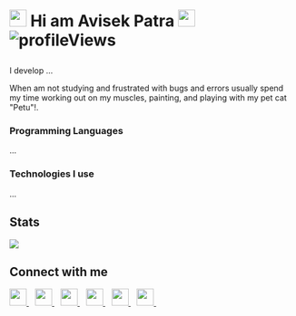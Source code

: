 # <p> <img src="https://i.imgur.com/lsizgGl.gif" width="30px"> Hi am Avisek Patra <img src="https://emojis.slackmojis.com/emojis/images/1531849430/4246/blob-sunglasses.gif?1531849430" width="30"/> <img src="https://komarev.com/ghpvc/?username=avisekpatra&label=Profile Views&color=blue&style=plastic" alt="profileViews" /> </p>
<p>
I develop ...
</p>
<p>
When am not studying and frustrated with bugs and errors usually spend my time working out on my muscles, painting, and playing with my pet cat "Petu"!.
</p>

### Programming Languages
<a>
  ...
</a>&ensp;

### Technologies I use
<a>
  ...
</a>&ensp;
  
## Stats

![](https://metrics.lecoq.io/avisekpatra?template=classic&base.header=0&base.metadata=0&isocalendar=1&languages=1&people=1&isocalendar.duration=half-year&languages.limit=8&languages.sections=most-used&languages.colors=github&languages.threshold=0%25&languages.indepth=false&languages.recent.load=300&languages.recent.days=14&people.limit=24&people.size=28&people.types=followers%2C%20following&people.identicons=false&people.shuffle=false&config.timezone=Asia%2FCalcutta)

## Connect with me
  <a href="https://www.linkedin.com/in/avisek-patra-102062179/">
    <img width="30px" src="https://www.vectorlogo.zone/logos/linkedin/linkedin-icon.svg" />
  </a>&ensp;
  <a href="https://twitter.com/avisek-patra-102062179/">
    <img width="30px" src="https://www.vectorlogo.zone/logos/twitter/twitter-icon.svg" />
  </a>&ensp;
  <a href="https://www.instagram.com/avisek_patra/">
    <img width="30px" src="https://www.vectorlogo.zone/logos/instagram/instagram-icon.svg" />
  </a>&ensp;
  <a href="https://stackoverflow.com/story/avisek-patra">
    <img width="30px" src="https://www.vectorlogo.zone/logos/stackoverflow/stackoverflow-tile.svg" />
  </a>&ensp;
  <a href="https://www.facebook.com/avisek.patra.351/">
    <img width="30px" src="https://www.vectorlogo.zone/logos/facebook/facebook-tile.svg" />
   </a>&ensp;
  <a href="https://mail.google.com/mail/u/1941012122.e.avisekpatra@gmail.com">
    <img width="30px" src="https://www.vectorlogo.zone/logos/gmail/gmail-tile.svg" />
   </a>&ensp;
